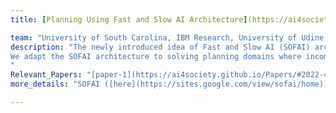 ```yaml
---
title: [Planning Using Fast and Slow AI Architecture](https://ai4society.github.io/generalized_planning)  

team: "University of South Carolina, IBM Research, University of Udine, University of Brescia"
description: "The newly introduced idea of Fast and Slow AI (SOFAI) architecture is inspired from the cognitive theories mentioned by Daniel Kahneman in Thinking Fast and Slow. This research project aims to build AI-supported machines that can 1) make decisions with emergent behaviors similar to the human ones and 2) support human decision making through nudging and explanations. To achieve these goals, the team is designing and building a cognitive architecture to mimic these two broad modalities in a machine.
We adapt the SOFAI architecture to solving planning domains where incoming problems are solved by either system 1 (or ”fast” - S1) agents, also called solvers, that react by exploiting either past experience (case-based reasoning) or using a learnt model called as Plansformer, or by system 2 (or ”slow” - S2) agents, that are deliberately activated when there is the need to reason and search for optimal solutions beyond what is expected from the system 1 agent. SOFAI architecture with Plansformer as S1 solves more problems than the symbolic planner (FastDownward, which is also used as S2).
"
Relevant_Papers: "[paper-1](https://ai4society.github.io/Papers/#2022-4), [paper-2](https://ai4society.github.io/Papers/#2021-5), [paper-3](https://ai4society.github.io/Papers/#2021-6), [paper-4](https://arxiv.org/abs/2212.08681)"
more_details: "SOFAI ([here](https://sites.google.com/view/sofai/home)), fast-slow planning ([here](https://sites.google.com/site/biplavsrivastava/research-1/fast-slow-planning))"

---
```

